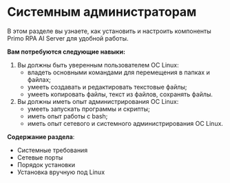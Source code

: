 # Системным администраторам

В этом разделе вы узнаете, как установить и настроить компоненты Primo RPA AI Server для удобной работы.

**Вам потребуются следующие навыки:**
1. Вы должны быть уверенным пользователем ОС Linux:
   *	владеть основными командами для перемещения в папках и файлах;
   *	умееть создавать и редактировать текстовые файлы;
   *	умееть копировать файлы, текст из файлов, сохранять файлы.
1. Вы должны иметь опыт администрирования ОС Linux:
   * умееть запускать программы и скрипты;
   * иметь опыт работы c bash;
   * иметь опыт сетевого и системного администрирования ОС Linux.


**Содержание раздела**:
* Системные требования
* Сетевые порты
* Порядок установки
* Установка вручную под Linux
